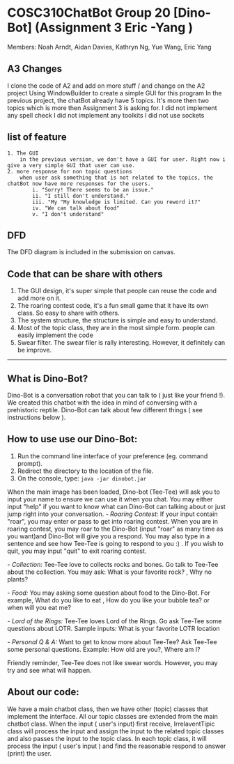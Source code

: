 # COSC310ChatBot Group 20 [Dino-Bot] (Assignment 3 Eric -Yang )
Members: Noah Arndt, Aidan Davies, Kathryn Ng, Yue Wang, Eric Yang

## A3 Changes
I clone the code of A2 and add on more stuff / and change on the A2 project 
Using WindowBuilder to create a simple GUI for this program 
In the previous project, the chatBot already have 5 topics. It's more then two topics which is more then Assignment 3 is asking for.
I did not implement any spell check 
I did not implement any toolkits 
I did not use sockets 

## list of feature 
	1. The GUI
		in the previous version, we don't have a GUI for user. Right now i give a very simple GUI that user can use.  
	2. more response for non topic questions
		when user ask something that is not related to the topics, the chatBot now have more responses for the users. 
			i. "Sorry! There seems to be an issue."
			ii. "I still don't understand."
			iii. "My "My knowledge is limited. Can you reword it?"
			iv. "We can talk about food"
			v. "I don't understand"
			
## DFD
The DFD diagram is included in the submission on canvas.

## Code that can be share with others 
1. The GUI design, it's super simple that people can reuse the code and add more on it. 
2. The roaring contest code, it's a fun small game that it have its own class. So easy to share with others.
3. The system structure, the structure is simple and easy to understand.
4. Most of the topic class, they are in the most simple form. people can easily implement the code
5. Swear filter. The swear filer is rally interesting. However, it definitely can be improve. 
		 
-----------------------------------------------------------------------------------------------------------------

## What is Dino-Bot?
Dino-Bot is a conversation robot that you can talk to ( just like your friend !). We created this chatbot with the idea in mind of conversing with a prehistoric reptile.
Dino-Bot can talk about few different things ( see instructions below ). 

## How to use use our Dino-Bot:
1. Run the command line interface of your preference (eg. command prompt).
2. Redirect the directory to the location of the file.
3. On the console, type: `java -jar dinobot.jar`

When the main image has been loaded,  Dino-bot (Tee-Tee) will ask you to input your name to ensure we can use it when you chat.
You may either input "help" if you want to know what can Dino-Bot can talking about or just jump right into your conversation.
*- Roaring Contest:*
	If your input contain "roar", you may enter or pass to get into roaring contest. 
	When you are in roaring contest, you may roar to the Dino-Bot (input "roar" as many time as you want)and Dino-Bot will give you a respond. You may also type in a sentence and see how Tee-Tee is going to respond to you :) . 
	If you wish to quit, you may input "quit" to exit roaring contest.

*- Collection:*
	Tee-Tee love to collects rocks and bones. Go talk to Tee-Tee about the collection. 
	You may ask: What is your favorite rock? , Why no plants?

*- Food:* 
	You may asking some question about food to the Dino-Bot. 
	For example, What do you like to eat , How do you like your bubble tea? or when will you eat me?   

*- Lord of the Rings:*
	Tee-Tee	loves Lord of the Rings. Go ask Tee-Tee some questions about LOTR.
	Sample inputs: What is your favorite LOTR location

*- Personal Q & A:*
	Want to get to know more about Tee-Tee? Ask Tee-Tee some personal questions.
	Example: How old are you?, Where am I? 
	
Friendly reminder, Tee-Tee does not like swear words. However, you may try and see what will happen.  

## About our code:
We have a main chatbot class, then we have other (topic) classes that implement the interface. All our topic classes are extended from the main chatbot class. When the input ( user's input) first receive, IrrelaventTipic class will process the input and assign the input to the related topic classes and also passes the input to the topic class. In each topic class, it will process the input ( user's input ) and find the reasonable respond to answer (print) the user. 



